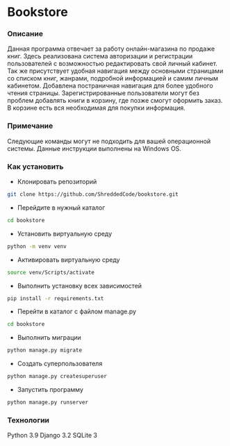 # Bookstore

### Описание

Данная программа отвечает за работу онлайн-магазина по продаже книг. Здесь 
реализована система авторизации и регистрации пользователей с возможностью 
редактировать свой личный кабинет. Так же присутствует удобная навигация 
между основными страницами со списком книг, жанрами, подробной информацией и 
самим личным кабинетом. Добавлена постраничная навигация для более удобного 
чтения страницы. Зарегистрированные пользователи могут без проблем 
добавлять книги в корзину, где позже смогут оформить заказ. В корзине есть 
вся необходимая для покупки информация.

### Примечание

Следующие команды могут не подходить для вашей операционной системы. Данные 
инструкции выполнены на Windows OS.

### Как установить

- Клонировать репозиторий

```bash
git clone https://github.com/ShreddedCode/bookstore.git
```
- Перейдите в нужный каталог
```bash
cd bookstore
```
- Установить виртуальную среду
```bash
python -m venv venv
```
- Активировать виртуальную среду
```bash
source venv/Scripts/activate
```
- Выполнить установку всех зависимостей
```bash
pip install -r requirements.txt
```
- Перейти в каталог с файлом manage.py
```bash
cd bookstore
```
- Выполнить миграции
```bash
python manage.py migrate
```
- Создать суперпользователя
```bash
python manage.py createsuperuser
```
- Запустить программу
```bash
python manage.py runserver
```
### Технологии
Python 3.9
Django 3.2
SQLite 3
